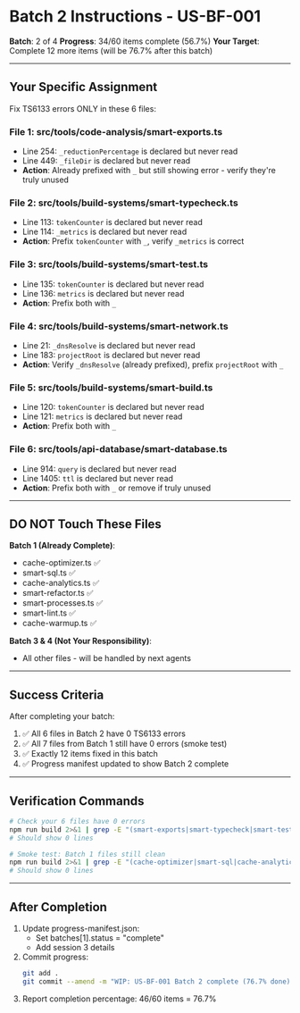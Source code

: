 # Batch 2 Instructions - US-BF-001

**Batch**: 2 of 4
**Progress**: 34/60 items complete (56.7%)
**Your Target**: Complete 12 more items (will be 76.7% after this batch)

---

## Your Specific Assignment

Fix TS6133 errors ONLY in these 6 files:

### File 1: src/tools/code-analysis/smart-exports.ts
- Line 254: `_reductionPercentage` is declared but never read
- Line 449: `_fileDir` is declared but never read
- **Action**: Already prefixed with `_` but still showing error - verify they're truly unused

### File 2: src/tools/build-systems/smart-typecheck.ts
- Line 113: `tokenCounter` is declared but never read
- Line 114: `_metrics` is declared but never read
- **Action**: Prefix `tokenCounter` with `_`, verify `_metrics` is correct

### File 3: src/tools/build-systems/smart-test.ts
- Line 135: `tokenCounter` is declared but never read
- Line 136: `metrics` is declared but never read
- **Action**: Prefix both with `_`

### File 4: src/tools/build-systems/smart-network.ts
- Line 21: `_dnsResolve` is declared but never read
- Line 183: `projectRoot` is declared but never read
- **Action**: Verify `_dnsResolve` (already prefixed), prefix `projectRoot` with `_`

### File 5: src/tools/build-systems/smart-build.ts
- Line 120: `tokenCounter` is declared but never read
- Line 121: `metrics` is declared but never read
- **Action**: Prefix both with `_`

### File 6: src/tools/api-database/smart-database.ts
- Line 914: `query` is declared but never read
- Line 1405: `ttl` is declared but never read
- **Action**: Prefix both with `_` or remove if truly unused

---

## DO NOT Touch These Files

**Batch 1 (Already Complete)**:
- cache-optimizer.ts ✅
- smart-sql.ts ✅
- cache-analytics.ts ✅
- smart-refactor.ts ✅
- smart-processes.ts ✅
- smart-lint.ts ✅
- cache-warmup.ts ✅

**Batch 3 & 4 (Not Your Responsibility)**:
- All other files - will be handled by next agents

---

## Success Criteria

After completing your batch:
1. ✅ All 6 files in Batch 2 have 0 TS6133 errors
2. ✅ All 7 files from Batch 1 still have 0 errors (smoke test)
3. ✅ Exactly 12 items fixed in this batch
4. ✅ Progress manifest updated to show Batch 2 complete

---

## Verification Commands

```bash
# Check your 6 files have 0 errors
npm run build 2>&1 | grep -E "(smart-exports|smart-typecheck|smart-test|smart-network|smart-build|smart-database)" | grep "TS6133"
# Should show 0 lines

# Smoke test: Batch 1 files still clean
npm run build 2>&1 | grep -E "(cache-optimizer|smart-sql|cache-analytics|smart-refactor|smart-processes|smart-lint|cache-warmup)" | grep "TS6133"
# Should show 0 lines
```

---

## After Completion

1. Update progress-manifest.json:
   - Set batches[1].status = "complete"
   - Add session 3 details
2. Commit progress:
   ```bash
   git add .
   git commit --amend -m "WIP: US-BF-001 Batch 2 complete (76.7% done)"
   ```
3. Report completion percentage: 46/60 items = 76.7%
